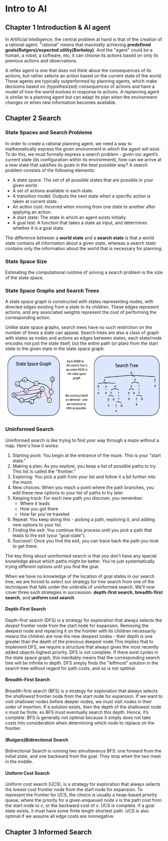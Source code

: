 # Intro to AI


## Chapter 1 Introduction & AI agent

In Artificial Intelligence, the central problem at hand is that of the creation of a rational agent. "rational" means that maximally achieving **predefined goals(Rutgers)/expected utility(Berkeley)**.
And the "agent" could be a human, a robot, a software, etc, it can choose its actions based on only its previous actions and observations.

A reflex agent is one that does not think about the consequences of its actions, but rather selects an action based on the current state of the world. These agents are typically outperformed by planning agents, which make decisions based on (hypothesized) consequences of actions and have a model of how the world evolves in response to actions. A replanning agent is similar to a planning agent but can adapt its plan when the environment changes or when new information becomes available.

## Chapter 2 Search

### State Spaces and Search Problems
In order to create a rational planning agent, we need a way to mathematically express the given environment in which the agent will exist. To do this, we must formally express a search problem - given our agent’s current state (its configuration within its environment), how can we arrive at a new state that satisfies its goals in the best possible way? A search problem consists of the following elements:
-  A state space: The set of all possible states that are possible in your given world.
-  A set of actions available in each state.
-  A transition model: Outputs the next state when a specific action is taken at current state.
-  An action cost: Incurred when moving from one state to another after applying an action.
-  A start state: The state in which an agent exists initially.
-  A goal test: A function that takes a state as input, and determines whether it is a goal state.

The difference between a **world state** and a **search state** is that a world state contains all information about a given state, whereas a search state contains only the information about the world that is necessary for planning.

### State Space Size
Estimating the computational runtime of solving a search problem is the size of the state space.

### State Space Graphs and Search Trees
A state space graph is constructed with states representing nodes, with directed edges existing from a state to its children. These edges represent actions, and any associated weights represent the cost of performing the corresponding action.

Unlike state space graphs, search trees have no such restriction on the number of times a state can appear. Search trees are also a class of graph with states as nodes and actions as edges between states, each state/node encodes not just the state itself, but the entire path (or plan) from the start state to the given state in the state space graph.
![SSG and ST](./assets/SSGandST.png "SSG and ST")
### Uninformed Search
Uninformed search is like trying to find your way through a maze without a map. Here's how it works:
1. Starting point: You begin at the entrance of the maze. This is your "start state."
2. Making a plan: As you explore, you keep a list of possible paths to try. This list is called the "frontier."
3. Exploring: You pick a path from your list and follow it a bit further into the maze.
4. New choices: When you reach a point where the path branches, you add these new options to your list of paths to try later.
5. Keeping track: For each new path you discover, you remember:
   - Where it leads
   - How you got there
   - How far you've traveled
6. Repeat: You keep doing this - picking a path, exploring it, and adding new options to your list.
7. Finding the exit: You continue this process until you pick a path that leads to the exit (your "goal state").
8. Success!: Once you find the exit, you can trace back the path you took to get there.

The key thing about uninformed search is that you don't have any special knowledge about which paths might be better. You're just systematically trying different options until you find the goal.

When we have no knowledge of the location of goal states in our search tree, we are forced to select our strategy for tree search from one of the techniques that falls under the umbrella of uninformed search. We’ll now cover three such strategies in succession: **depth-first search**, **breadth-first search**, and **uniform cost search**.

#### Depth-First Search
Depth-first search (DFS) is a strategy for exploration that always selects the *deepst* frontier node from the start node for expansion. 
Removing the deepest node and replacing it on the frontier with its children necessarily means the children are now the new deepest nodes - their depth is one greater than the depth of the previous deepest node.This implies that to implement DFS, we require a structure that always gives the most recently added objects highest priority.
DFS is not complete. If there exist cycles in the state space graph, this inevitably means that the corresponding search tree will be infinite in depth.
DFS simply finds the "leftmost" solution in the search tree without regard for path costs, and so is not optimal.
#### Breadth-First Search
Breadth-first search (BFS) is a strategy for exploration that always selects the *shallowest* frontier node from the start node for expansion.
If we want to visit shallower nodes before deeper nodes, we must visit nodes in their order of insertion. 
If a solution exists, then the depth of the shallowest node $s$ must be finite, so BFS must eventually search this depth. Hence, it’s complete.
BFS is generally not optimal because it simply does not take costs into consideration when determining which node to replace on the frontier.
#### (Rutgers)Bidirectional Search
Bidirectional Search is running two simultaneous BFS: one forward from the initial state, and one backward from the goal. They stop when the two meet in the middle.
#### Uniform Cost Search
Uniform cost search (UCS), is a strategy for exploration that always selects the lowest cost frontier node from the start node for expansion.
To represent the frontier for UCS, the choice is usually a heap-based priority
queue, where the priority for a given enqueued node $v$ is the path cost from the start node to $v$, or the backward cost of $v$.
UCS is complete. If a goal state exists, it must have some finite length shortest path.
UCS is also optimal if we assume all edge costs are nonnegative. 

## Chapter 3 Informed Search




